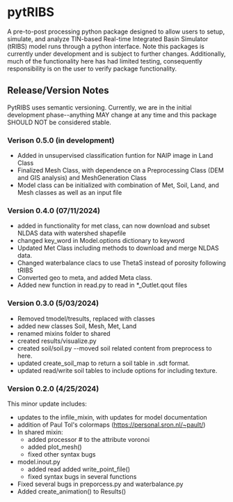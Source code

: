 # pytRIBS
A pre-to-post processing python package designed to allow users to setup, simulate, and analyze TIN-based Real-time Integrated Basin Simulator (tRIBS) model runs through a python interface.
Note this packages is currently under development and is subject to further changes. Additionally, much of the functionality here has had limited testing, consequently responsibility is on the user to verify package functionality. 

## Release/Version Notes
PytRIBS uses semantic versioning. Currently, we are in the initial development phase--anything MAY change at any time and
this package SHOULD NOT be considered stable.
### Verison 0.5.0 (in development)
* Added in unsupervised classification funtion for NAIP image in Land Class
* Finalized Mesh Class, with dependence on a Preprocessing Class (DEM and GIS analysis) and  MeshGeneration Class
* Model class can be initialized with combination of Met, Soil, Land, and Mesh classes as well as an input file
### Version 0.4.0 (07/11/2024)
* added in functionality for met class, can now download and subset NLDAS data with watershed shapefile
* changed key_word in Model.options dictionary to keyword
* Updated Met Class including methods to download and merge NLDAS data.
* Changed waterbalance clacs to use ThetaS instead of porosity following tRIBS
* Converted geo to meta, and added Meta class.
* Added new function in read.py to read in *_Outlet.qout files
### Version 0.3.0 (5/03/2024)
* Removed tmodel/tresults, replaced with classes
* added new classes Soil, Mesh, Met, Land
* renamed mixins folder to shared
* created results/visualize.py
* created soil/soil.py --moved soil related content from preprocess to here.
* updated create_soil_map to return a soil table in .sdt format.
* updated read/write soil tables to include options for including texture.
### Version 0.2.0 (4/25/2024)
This minor update includes:
* updates to the infile_mixin, with updates for 
model documentation
* addition of Paul Tol's colormaps (https://personal.sron.nl/~pault/)
* In shared mixin:
  * added processor # to the attribute voronoi
  * added plot_mesh()
  * fixed other syntax bugs
* model.inout.py
  * added read added write_point_file()
  * fixed syntax bugs in several functions
* Fixed several bugs in preporcess.py and waterbalance.py
* Added create_animation() to Results()
